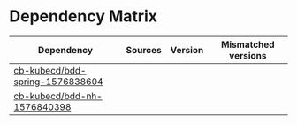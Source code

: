# Dependency Matrix

Dependency | Sources | Version | Mismatched versions
---------- | ------- | ------- | -------------------
[cb-kubecd/bdd-spring-1576838604](https://github.com/cb-kubecd/bdd-spring-1576838604.git) |  | []() | 
[cb-kubecd/bdd-nh-1576840398](https://github.com/cb-kubecd/bdd-nh-1576840398.git) |  | []() | 
